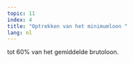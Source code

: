 ```yaml
---
topic: 11
index: 4
title: "Optrekken van het minimumloon "
lang: nl
---
```

tot 60% van het gemiddelde brutoloon.
